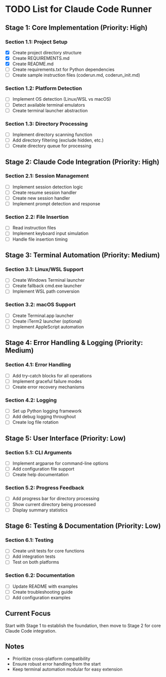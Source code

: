 # TODO List for Claude Code Runner

## Stage 1: Core Implementation (Priority: High)

### Section 1.1: Project Setup
- [x] Create project directory structure
- [x] Create REQUIREMENTS.md
- [x] Create README.md
- [ ] Create requirements.txt for Python dependencies
- [ ] Create sample instruction files (coderun.md, coderun_init.md)

### Section 1.2: Platform Detection
- [ ] Implement OS detection (Linux/WSL vs macOS)
- [ ] Detect available terminal emulators
- [ ] Create terminal launcher abstraction

### Section 1.3: Directory Processing
- [ ] Implement directory scanning function
- [ ] Add directory filtering (exclude hidden, etc.)
- [ ] Create directory queue for processing

## Stage 2: Claude Code Integration (Priority: High)

### Section 2.1: Session Management
- [ ] Implement session detection logic
- [ ] Create resume session handler
- [ ] Create new session handler
- [ ] Implement prompt detection and response

### Section 2.2: File Insertion
- [ ] Read instruction files
- [ ] Implement keyboard input simulation
- [ ] Handle file insertion timing

## Stage 3: Terminal Automation (Priority: Medium)

### Section 3.1: Linux/WSL Support
- [ ] Create Windows Terminal launcher
- [ ] Create fallback cmd.exe launcher
- [ ] Implement WSL path conversion

### Section 3.2: macOS Support
- [ ] Create Terminal.app launcher
- [ ] Create iTerm2 launcher (optional)
- [ ] Implement AppleScript automation

## Stage 4: Error Handling & Logging (Priority: Medium)

### Section 4.1: Error Handling
- [ ] Add try-catch blocks for all operations
- [ ] Implement graceful failure modes
- [ ] Create error recovery mechanisms

### Section 4.2: Logging
- [ ] Set up Python logging framework
- [ ] Add debug logging throughout
- [ ] Create log file rotation

## Stage 5: User Interface (Priority: Low)

### Section 5.1: CLI Arguments
- [ ] Implement argparse for command-line options
- [ ] Add configuration file support
- [ ] Create help documentation

### Section 5.2: Progress Feedback
- [ ] Add progress bar for directory processing
- [ ] Show current directory being processed
- [ ] Display summary statistics

## Stage 6: Testing & Documentation (Priority: Low)

### Section 6.1: Testing
- [ ] Create unit tests for core functions
- [ ] Add integration tests
- [ ] Test on both platforms

### Section 6.2: Documentation
- [ ] Update README with examples
- [ ] Create troubleshooting guide
- [ ] Add configuration examples

## Current Focus
Start with Stage 1 to establish the foundation, then move to Stage 2 for core Claude Code integration.

## Notes
- Prioritize cross-platform compatibility
- Ensure robust error handling from the start
- Keep terminal automation modular for easy extension